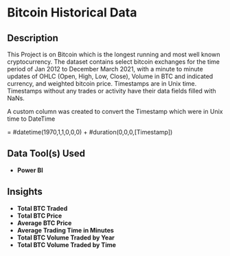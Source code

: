 <h1>Bitcoin Historical Data</h1>

<h2>Description</h2>
This Project is on Bitcoin which is the longest running and most well known cryptocurrency. The dataset contains select bitcoin exchanges for the time period of Jan 2012 to December March 2021, with a minute to minute updates of OHLC (Open, High, Low, Close), Volume in BTC and indicated currency, and weighted bitcoin price. 
Timestamps are in Unix time. Timestamps without any trades or activity have their data fields filled with NaNs. 

A custom column was created to convert the Timestamp which were in Unix time to DateTime 

= #datetime(1970,1,1,0,0,0) + #duration(0,0,0,[Timestamp])<br/>

<h2>Data Tool(s) Used</h2>

- <b>Power BI</b> 

<h2>Insights</h2>

- <b>Total BTC Traded</b> 
- <b>Total BTC Price</b> 
- <b>Average BTC Price</b> 
- <b>Average Trading Time in Minutes</b> 
- <b>Total BTC Volume Traded by Year</b> 
- <b>Total BTC Volume Traded by Time</b> 
